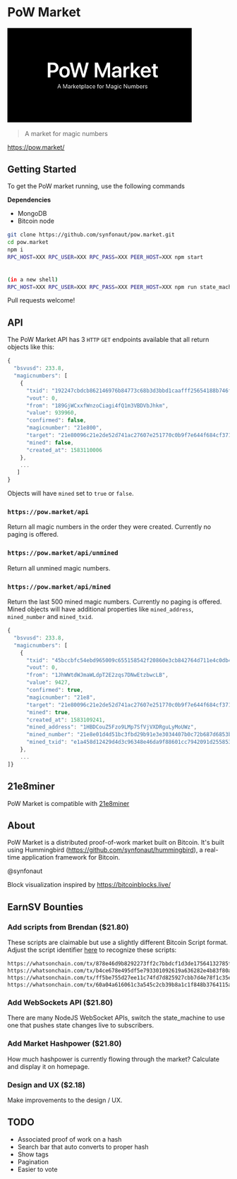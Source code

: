 # PoW Market

<img src="./public/static/images/logo.png" alt="logo" style="zoom: 67%;" />

> A market for magic numbers

https://pow.market/



## Getting Started

To get the PoW market running, use the following commands

**Dependencies**
- MongoDB
- Bitcoin node

```bash
git clone https://github.com/synfonaut/pow.market.git
cd pow.market
npm i
RPC_HOST=XXX RPC_USER=XXX RPC_PASS=XXX PEER_HOST=XXX npm start


(in a new shell)
RPC_HOST=XXX RPC_USER=XXX RPC_PASS=XXX PEER_HOST=XXX npm run state_machine
```

Pull requests welcome!



## API

The PoW Market API has 3 `HTTP` `GET` endpoints available that all return objects like this:

```javascript
{
  "bsvusd": 233.8,
  "magicnumbers": [
    {
      "txid": "192247cbdcb862146976b84773c68b3d3bbd1caafff25654188b746f9e4af9d5",
      "vout": 0,
      "from": "189GjWCxxfWnzoCiagi4fQ1m3VBDVbJhkm",
      "value": 939960,
      "confirmed": false,
      "magicnumber": "21e800",
      "target": "21e80096c21e2de52d741ac27607e251770c0b9f7e644f684cf37173e871820e",
      "mined": false,
      "created_at": 1583110006
    },
    ...
   ]
}
```

Objects will have `mined` set to `true` or `false`.



### `https://pow.market/api`

Return all magic numbers in the order they were created. Currently no paging is offered.



### `https://pow.market/api/unmined`

Return all unmined magic numbers.



### `https://pow.market/api/mined`

Return the last 500 mined magic numbers. Currently no paging is offered. Mined objects will have additional properties like `mined_address`, `mined_number` and `mined_txid`.

```js
{
  "bsvusd": 233.8,
  "magicnumbers": [
    {
      "txid": "45bccbfc54ebd965009c655158542f20860e3cb842764d711e4c0db43477cdb1",
      "vout": 0,
      "from": "1JhWWtdWJmaWLdpT2E2zqs7DNwEtzbwcLB",
      "value": 9427,
      "confirmed": true,
      "magicnumber": "21e8",
      "target": "21e80096c21e2de52d741ac27607e251770c0b9f7e644f684cf37173e871820e",
      "mined": true,
      "created_at": 1583109241,
      "mined_address": "1HBDCouZ5Fzo9LMp7SfVjVXDRguLyMoUWz",
      "mined_number": "21e8e01d4d51bc3fbd29b91e3e3034407b0c72b687d6853b13c4a49e19933238",
      "mined_txid": "e1a458d12429d4d3c96348e46da9f88601cc7942091d2558533d2738ca719a56"
    },
    ...
]}
```



## 21e8miner

PoW Market is compatible with [21e8miner](https://github.com/deanmlittle/21e8miner)



## About

PoW Market is a distributed proof-of-work market built on Bitcoin. It's built using Hummingbird (https://github.com/synfonaut/hummingbird), a real-time application framework for Bitcoin.

@synfonaut

Block visualization inspired by https://bitcoinblocks.live/

## EarnSV Bounties

### Add scripts from Brendan ($21.80)

These scripts are claimable but use a slightly different Bitcoin Script format. Adjust the script identifier [here](https://github.com/synfonaut/powmarket/blob/master/src/state_machine.js#L78) to recognize these scripts:

```
https://whatsonchain.com/tx/878e46d9b8292273ff2c7bbdcf1d3de17564132785fa3af4cadac139b62c448c
https://whatsonchain.com/tx/b4ce678e495df5e793301092619a636282e4b83f80a572b06b29b623ba10a5ab
https://whatsonchain.com/tx/ff5be755d27ee11c74fd7d825927cbb7d4e78f1c35e5a6449f68ab924025d112
https://whatsonchain.com/tx/60a04a616061c3a545c2cb39b8a1c1f848b3764115adc0149615511887ebeb7e
```



### Add WebSockets API ($21.80)

There are many NodeJS WebSocket APIs, switch the state_machine to use one that pushes state changes live to subscribers.



### Add Market Hashpower ($21.80)

How much hashpower is currently flowing through the market? Calculate and display it on homepage.



### Design and UX ($2.18)

Make improvements to the design / UX.

## TODO
- Associated proof of work on a hash
- Search bar that auto converts to proper hash
- Show tags
- Pagination
- Easier to vote
